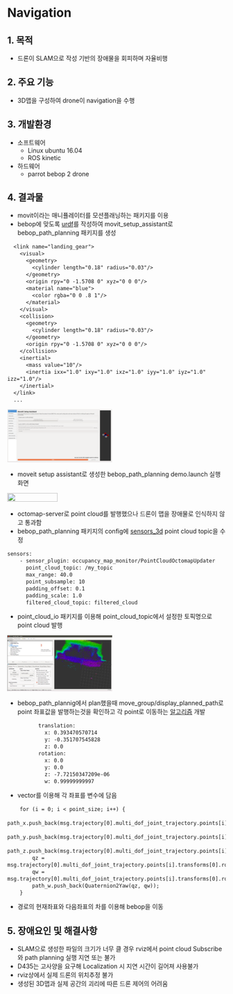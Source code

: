 Navigation
==============
## 1. 목적
* 드론이 SLAM으로 작성 기반의 장애물을 회피하며 자율비행
## 2. 주요 기능
* 3D맵을 구성하여 drone이 navigation을 수행

## 3. 개발환경
* 소프트웨어
  - Linux ubuntu 16.04
  - ROS kinetic
* 하드웨어
  - parrot bebop 2 drone

## 4. 결과물

* movit이라는 매니퓰레이터를 모션플래닝하는 패키지를 이용
* bebop에 맞도록 [urdf](https://github.com/ldj5123/ROSque/blob/Navigation/bebop_path_planning/config/bebop.urdf "urdf")를 작성하여 movit_setup_assistant로 bebop_path_planning 패키지를 생성
```
  <link name="landing_gear">
    <visual>
      <geometry>
        <cylinder length="0.18" radius="0.03"/>
      </geometry>
      <origin rpy="0 -1.5708 0" xyz="0 0 0"/>
      <material name="blue">
        <color rgba="0 0 .8 1"/>
      </material>
    </visual>
    <collision>
      <geometry>
        <cylinder length="0.18" radius="0.03"/>
      </geometry>
      <origin rpy="0 -1.5708 0" xyz="0 0 0"/>
    </collision>
    <inertial>
      <mass value="10"/>
      <inertia ixx="1.0" ixy="1.0" ixz="1.0" iyy="1.0" iyz="1.0" izz="1.0"/>
    </inertial>
  </link>
  ...
```
<img src="/image/drone_model.png" width="48%" height="48%"></img>

* moveit setup assistant로 생성한 bebop_path_planning demo.launch 실행화면

<img src="/image/rviz.gif" width="48%" height="48%"></img>

* octomap-server로 point cloud를 발행했으나 드론이 맵을 장애물로 인식하지 않고 통과함
* bebop_path_planning 패키지의 config에 [sensors_3d](https://github.com/ldj5123/ROSque/blob/Navigation/bebop_path_planning/config/sensors_3d.yaml) point cloud topic을 수정
```
sensors:
    - sensor_plugin: occupancy_map_monitor/PointCloudOctomapUpdater
      point_cloud_topic: /my_topic
      max_range: 40.0
      point_subsample: 10
      padding_offset: 0.1
      padding_scale: 1.0
      filtered_cloud_topic: filtered_cloud
```
* point_cloud_io 패키지를 이용해 point_cloud_topic에서 설정한 토픽명으로 point cloud 발행

<img src="/image/moveit_map.png" width="48%" height="48%"></img>
  
* bebop_path_plannig에서 plan했을때 move_group/display_planned_path로 point 좌표값을 발행하는것을 확인하고 각 point로 이동하는 [알고리즘](https://github.com/ldj5123/ROSque/blob/Navigation/rosque_navi/src/path.h "path.h") 개발
```
          translation: 
            x: 0.393470570714
            y: -0.351707545828
            z: 0.0
          rotation: 
            x: 0.0
            y: 0.0
            z: -7.72150347209e-06
            w: 0.99999999997
```
* vector를 이용해 각 좌표를 변수에 담음
```
    for (i = 0; i < point_size; i++) {
        path_x.push_back(msg.trajectory[0].multi_dof_joint_trajectory.points[i].transforms[0].translation.x);
        path_y.push_back(msg.trajectory[0].multi_dof_joint_trajectory.points[i].transforms[0].translation.y);
        path_z.push_back(msg.trajectory[0].multi_dof_joint_trajectory.points[i].transforms[0].translation.z);
        qz = msg.trajectory[0].multi_dof_joint_trajectory.points[i].transforms[0].rotation.z;
        qw = msg.trajectory[0].multi_dof_joint_trajectory.points[i].transforms[0].rotation.w;
        path_w.push_back(Quaternion2Yaw(qz, qw));
    }
```
* 경로의 현재좌표와 다음좌표의 차를 이용해 bebop을 이동
## 5. 장애요인 및 해결사항
* SLAM으로 생성한 파일의 크기가 너무 클 경우 rviz에서 point cloud Subscribe와 path planning 실행 지연 또는 불가 
* D435는 고사양을 요구해 Localization 시 지연 시간이 길어져 사용불가
* rviz상에서 실제 드론의 위치추정 불가
* 생성된 3D맵과 실제 공간의 괴리에 따른 드론 제어의 어려움
